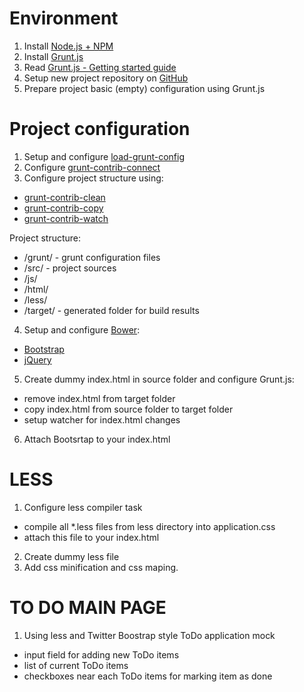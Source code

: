 # Environment
1. Install [Node.js + NPM](https://nodejs.org/)
2. Install [Grunt.js](http://gruntjs.com/)
3. Read [Grunt.js - Getting started guide](http://gruntjs.com/getting-started)
4. Setup new project repository on [GitHub](https://github.com/)
5. Prepare project basic (empty) configuration using Grunt.js

# Project configuration
1. Setup and configure [load-grunt-config](https://github.com/firstandthird/load-grunt-config)
2. Configure [grunt-contrib-connect](https://github.com/gruntjs/grunt-contrib-connect)
3. Configure project structure using:
 - [grunt-contrib-clean](https://github.com/gruntjs/grunt-contrib-clean)
 - [grunt-contrib-copy](https://github.com/gruntjs/grunt-contrib-copy)
 - [grunt-contrib-watch](https://github.com/gruntjs/grunt-contrib-watch)
 
 Project structure:
 - /grunt/ - grunt configuration files
 - /src/ - project sources
  - /js/
  - /html/
  - /less/
 - /target/ - generated folder for build results
4. Setup and configure [Bower](http://bower.io/):
 - [Bootstrap](http://getbootstrap.com/)
 - [jQuery](https://jquery.com/)
5. Create dummy index.html in source folder and configure Grunt.js:
 - remove index.html from target folder
 - copy index.html from source folder to target folder
 - setup watcher for index.html changes
6. Attach Bootsrtap to your index.html

# LESS
1. Configure less compiler task
 - compile all *.less files from less directory into application.css
 - attach this file to your index.html
2. Create dummy less file
3. Add css minification and css maping. 

# TO DO MAIN PAGE
1. Using less and Twitter Boostrap style ToDo application mock
 - input field for adding new ToDo items
 - list of current ToDo items
 - checkboxes near each ToDo items for marking item as done
